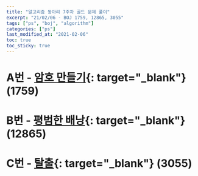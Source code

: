 ```yaml
---
title: "알고리즘 동아리 7주차 골드 문제 풀이"
excerpt: "21/02/06 - BOJ 1759, 12865, 3055"
tags: ["ps", "boj", "algorithm"]
categories: ["ps"]
last_modified_at: "2021-02-06"
toc: true
toc_sticky: true
---
```

# A번 - [암호 만들기](https://www.acmicpc.net/problem/1759){: target="_blank"} (1759)

# B번 - [평범한 배낭](https://www.acmicpc.net/problem/12865){: target="_blank"} (12865)

# C번 - [탈출](https://www.acmicpc.net/problem/3055){: target="_blank"} (3055)